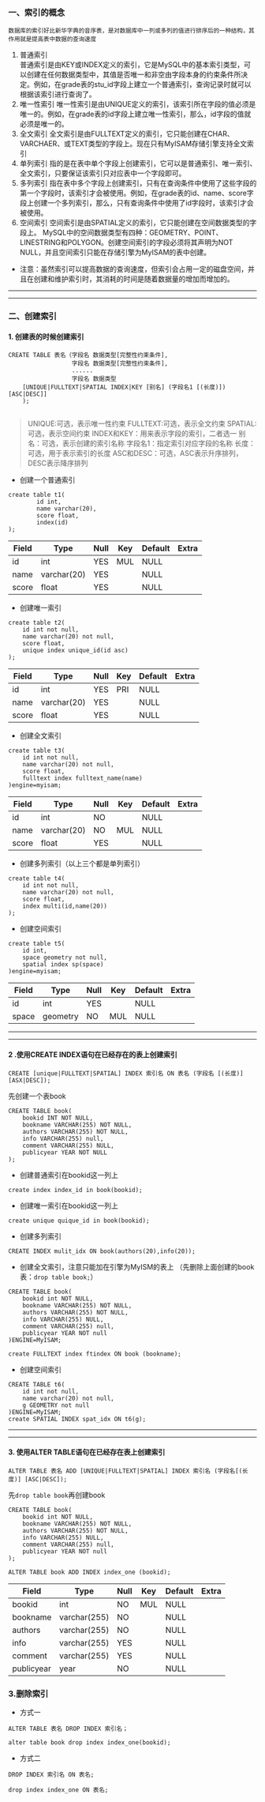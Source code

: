 ### 一、索引的概念

	数据库的索引好比新华字典的音序表，是对数据库中一列或多列的值进行排序后的一种结构，其作用就是提高表中数据的查询速度
1. 普通索引  
	普通索引是由KEY或INDEX定义的索引，它是MySQL中的基本索引类型，可以创建在任何数据类型中，其值是否唯一和非空由字段本身的约束条件所决定。例如，在grade表的stu_id字段上建立一个普通索引，查询记录时就可以根据该索引进行查询了。
2. 唯一性索引
	唯一性索引是由UNIQUE定义的索引，该索引所在字段的值必须是唯一的。例如，在grade表的id字段上建立唯一性索引，那么，id字段的值就必须是唯一的。
3. 全文索引
	全文索引是由FULLTEXT定义的索引，它只能创建在CHAR、VARCHAER、或TEXT类型的字段上。现在只有MyISAM存储引擎支持全文索引
4. 单列索引
	指的是在表中单个字段上创建索引，它可以是普通索引、唯一索引、全文索引，只要保证该索引只对应表中一个字段即可。
5. 多列索引
	指在表中多个字段上创建索引，只有在查询条件中使用了这些字段的第一个字段时，该索引才会被使用。例如，在grade表的id、name、score字段上创建一个多列索引，那么，只有查询条件中使用了id字段时，该索引才会被使用。
6. 空间索引
	空间索引是由SPATIAL定义的索引，它只能创建在空间数据类型的字段上。
	MySQL中的空间数据类型有四种：GEOMETRY、POINT、LINESTRING和POLYGON。创建空间索引的字段必须将其声明为NOT NULL，并且空间索引只能在存储引擎为MyISAM的表中创建。
* 注意：虽然索引可以提高数据的查询速度，但索引会占用一定的磁盘空间，并且在创建和维护索引时，其消耗的时间是随着数据量的增加而增加的。
-------------------------------------
-----------------------------------
### 二、创建索引  
#### 1. 创建表的时候创建索引
```mysql
CREATE TABLE 表名（字段名 数据类型[完整性约束条件],
				  字段名 数据类型[完整性约束条件],
				  ......
				  字段名 数据类型
	[UNIQUE|FULLTEXT|SPATIAL INDEX|KEY [别名] (字段名1 [(长度)]) [ASC|DESC]]
	);
	
```
> UNIQUE:可选，表示唯一性约束
> FULLTEXT:可选，表示全文约束
> SPATIAL:可选，表示空间约束
> INDEX和KEY：用来表示字段的索引，二者选一
> 别名：可选，表示创建的索引名称
> 字段名1：指定索引对应字段的名称
> 长度：可选，用于表示索引的长度
> ASC和DESC：可选，ASC表示升序排列，DESC表示降序排列  
- 创建一个普通索引
```mysql
create table t1(
		id int,
		name varchar(20),
		score float,
		index(id)
);
```
|Field|Type|Null|Key|Default|Extra|
|----|----|----|----|----|----|
| id    | int         | YES  | MUL | NULL    |       |
| name  | varchar(20) | YES  |     | NULL    |       |
| score | float       | YES  |     | NULL    |       |
- 创建唯一索引
```mysql
create table t2(
	id int not null,
	name varchar(20) not null,
	score float,
	unique index unique_id(id asc)
);
```
|Field|Type|Null|Key|Default|Extra|
|----|----|----|----|----|----|
| id    | int         | YES  | PRI | NULL    |       |
| name  | varchar(20) | YES  |     | NULL    |       |
| score | float       | YES  |     | NULL    |       |
- 创建全文索引
```mysql
create table t3(
	id int not null,
	name varchar(20) not null,
	score float,
	fulltext index fulltext_name(name)
)engine=myisam;
```
|Field|Type|Null|Key|Default|Extra|
|----|----|----|----|----|----|
| id    | int         | NO   |     | NULL    |       |
| name  | varchar(20) | NO   | MUL | NULL    |       |
| score | float       | YES  |     | NULL    |       |
- 创建多列索引（以上三个都是单列索引）
```mysql
create table t4(
	id int not null,
	name varchar(20) not null,
	score float,
	index multi(id,name(20))
);
```
- 创建空间索引
```mysql
create table t5(
	id int,
	space geometry not null,
	spatial index sp(space)
)engine=myisam;
```
|Field|Type|Null|Key|Default|Extra|
|----|----|----|----|----|----|
| id    | int      | YES  |     | NULL    |       |
| space | geometry | NO   | MUL | NULL    |       |

-------------------------------------------
------------------------------------
#### 2 .使用CREATE INDEX语句在已经存在的表上创建索引
```mysql
CREATE [unique|FULLTEXT|SPATIAL] INDEX 索引名 ON 表名 (字段名 [(长度)] [ASX|DESC]);
```
先创建一个表book
```mysql
CREATE TABLE book(
	bookid INT NOT NULL,
	bookname VARCHAR(255) NOT NULL,
	authors VARCHAR(255) NOT NULL,
	info VARCHAR(255) null,
	comment VARCHAR(255) NULL,
	publicyear YEAR NOT NULL
);
```
- 创建普通索引在bookid这一列上
```mysql
create index index_id in book(bookid);
```
- 创建唯一索引在bookid这一列上
```mysql
create unique quique_id in book(bookid);
```
- 创建多列索引
```mysql
CREATE INDEX mulit_idx ON book(authors(20),info(20));
```
- 创建全文索引，注意只能加在引擎为MyISM的表上
（先删除上面创建的book表：`drop table book;`）
```mysql
CREATE TABLE book(
	bookid int NOT NULL,
	bookname VARCHAR(255) NOT NULL,
	authors VARCHAR(255) NOT NULL,
	info VARCHAR(255) NULL,
	comment VARCHAR(255) null,
	publicyear YEAR NOT null
)ENGINE=MyISAM;
```
```mysql
create FULLTEXT index ftindex ON book (bookname);
```
- 创建空间索引
```mysql
CREATE TABLE t6(
	id int not null,
	name varchar(20) not null,
	g GEOMETRY not null
)ENGINE=MyISAM;
create SPATIAL INDEX spat_idx ON t6(g);
```

------------------------------------
--------------------
#### 3. 使用ALTER TABLE语句在已经存在表上创建索引
```mysql
ALTER TABLE 表名 ADD [UNIQUE|FULLTEXT|SPATIAL] INDEX 索引名 (字段名[(长度)] [ASC|DESC]);
```
先`drop table book`再创建book
```mysql
CREATE TABLE book(
	bookid int NOT NULL,
	bookname VARCHAR(255) NOT NULL,
	authors VARCHAR(255) NOT NULL,
	info VARCHAR(255) NULL,
	comment VARCHAR(255) null,
	publicyear YEAR NOT null
);
```
```mysql
ALTER TABLE book ADD INDEX index_one (bookid);
```
| Field      | Type         | Null | Key | Default | Extra |
|----|----|----|----|----|----|
| bookid     | int          | NO   | MUL | NULL    |       |
| bookname   | varchar(255) | NO   |     | NULL    |       |
| authors    | varchar(255) | NO   |     | NULL    |       |
| info       | varchar(255) | YES  |     | NULL    |       |
| comment    | varchar(255) | YES  |     | NULL    |       |
| publicyear | year         | NO   |     | NULL    |       |
### 3.删除索引  
- 方式一
```myaql
ALTER TABLE 表名 DROP INDEX 索引名；
```
```mysql
alter table book drop index index_one(bookid);
```
- 方式二
```mysql
DROP INDEX 索引名 ON 表名;
```
```mysql
drop index index_one ON 表名;
```